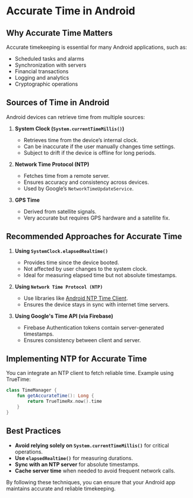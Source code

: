 # Accurate Time in Android

## Why Accurate Time Matters
Accurate timekeeping is essential for many Android applications, such as:
- Scheduled tasks and alarms
- Synchronization with servers
- Financial transactions
- Logging and analytics
- Cryptographic operations

## Sources of Time in Android
Android devices can retrieve time from multiple sources:

1. **System Clock (`System.currentTimeMillis()`)**
   - Retrieves time from the device’s internal clock.
   - Can be inaccurate if the user manually changes time settings.
   - Subject to drift if the device is offline for long periods.

2. **Network Time Protocol (NTP)**
   - Fetches time from a remote server.
   - Ensures accuracy and consistency across devices.
   - Used by Google’s `NetworkTimeUpdateService`.

3. **GPS Time**
   - Derived from satellite signals.
   - Very accurate but requires GPS hardware and a satellite fix.

## Recommended Approaches for Accurate Time
1. **Using `SystemClock.elapsedRealtime()`**
   - Provides time since the device booted.
   - Not affected by user changes to the system clock.
   - Ideal for measuring elapsed time but not absolute timestamps.

2. **Using `Network Time Protocol (NTP)`**
   - Use libraries like [Android NTP Time Client](https://github.com/instacart/truetime-android).
   - Ensures the device stays in sync with internet time servers.

3. **Using Google's Time API (via Firebase)**
   - Firebase Authentication tokens contain server-generated timestamps.
   - Ensures consistency between client and server.

## Implementing NTP for Accurate Time
You can integrate an NTP client to fetch reliable time. Example using TrueTime:
```kotlin
class TimeManager {
    fun getAccurateTime(): Long {
        return TrueTimeRx.now().time
    }
}
```

## Best Practices
- **Avoid relying solely on `System.currentTimeMillis()`** for critical operations.
- **Use `elapsedRealtime()`** for measuring durations.
- **Sync with an NTP server** for absolute timestamps.
- **Cache server time** when needed to avoid frequent network calls.

By following these techniques, you can ensure that your Android app maintains accurate and reliable timekeeping.
